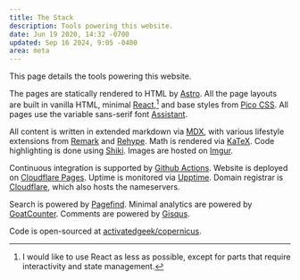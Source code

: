 ```yaml
---
title: The Stack
description: Tools powering this website.
date: Jun 19 2020, 14:32 -0700
updated: Sep 16 2024, 9:05 -0400
area: meta
---
```


This page details the tools powering this website.

The pages are statically rendered to HTML by [Astro](https://astro.build/).
All the page layouts are built in vanilla HTML, minimal [React](https://react.dev),[^react] and base styles from [Pico CSS](https://picocss.com/).
All pages use the variable sans-serif font [Assistant](https://fonts.google.com/specimen/Assistant).

[^react]: I would like to use React as less as possible, except for parts that require interactivity and state management.

All content is written in extended markdown via [MDX](https://mdxjs.com), with various lifestyle extensions from [Remark](https://remark.js.org) and [Rehype](https://unifiedjs.com/).
Math is rendered via [KaTeX](https://github.com/KaTeX/KaTeX).
Code highlighting is done using [Shiki](https://shiki.matsu.io/).
Images are hosted on [Imgur](https://imgur.com).

Continuous integration is supported by [Github Actions](https://github.com/features/actions).
Website is deployed on [Cloudflare Pages](https://pages.cloudflare.com/).
Uptime is monitored via [Upptime](https://upptime.js.org).
Domain registrar is [Cloudflare](https://www.cloudflare.com), which also hosts the nameservers.

Search is powered by [Pagefind](https://pagefind.app/). Minimal analytics are powered by [GoatCounter](https://www.goatcounter.com). Comments are powered by [Gisqus](https://giscus.app).

Code is open-sourced at [activatedgeek/copernicus](https://github.com/activatedgeek/copernicus).
